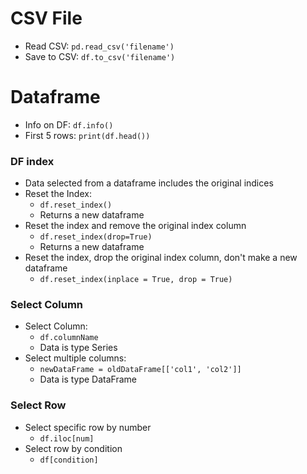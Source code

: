 # CSV File

- Read CSV: `pd.read_csv('filename')`
- Save to CSV: `df.to_csv('filename')`

# Dataframe

- Info on DF: `df.info()`
- First 5 rows: `print(df.head())`

### DF index

- Data selected from a dataframe includes the original indices
- Reset the Index:
    - `df.reset_index()`
    - Returns a new dataframe
- Reset the index and remove the original index column
    - `df.reset_index(drop=True)`
    - Returns a new dataframe
- Reset the index, drop the original index column, don't make a new dataframe
    - `df.reset_index(inplace = True, drop = True)`

### Select Column

- Select Column:
    - `df.columnName`
    - Data is type Series
- Select multiple columns:
    - `newDataFrame = oldDataFrame[['col1', 'col2']]`
    - Data is type DataFrame

### Select Row

- Select specific row by number
    - `df.iloc[num]`
- Select row by condition
    - `df[condition]`


